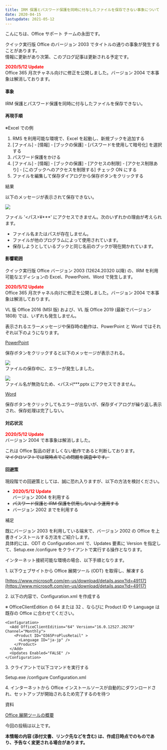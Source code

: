 ```yaml
---
title: IRM 保護とパスワード保護を同時に付与したファイルを保存できない事象について
date: 2020-04-15
lastupdate: 2021-05-12
---
```


こんにちは、Office サポート チームの永田です。

クイック実行版 Office のバージョン 2003 でタイトルの通りの事象が発生することがあります。  
情報に更新があり次第、このブログ記事は更新される予定です。

<span style="color:#ff0000">**2020/5/12 Update**</span>  
Office 365 月次チャネル向けに修正を公開しました。バージョン 2004 で本事象は解消しております。

#### **事象**

IRM 保護とパスワード保護を同時に付与したファイルを保存できない。

  

#### **再現手順**

※Excel での例

1.  RMS を利用可能な環境で、Excel を起動し、新規ブックを追加する
2.  \[ファイル\] - \[情報\] - \[ブックの保護\] - \[パスワードを使用して暗号化\] を選択する
3.  パスワード保護をかける
4.  \[ファイル\] - \[情報\] - \[ブックの保護\] - \[アクセスの制限\] - \[アクセス制限あり\] - \[このブックへのアクセスを制限する\] チェック ON にする
5.  ファイルを編集して保存ダイアログから保存ボタンをクリックする

  
結果

以下のメッセージが表示されて保存できない。

![](image1.png)

ファイル '<パス>¥\*\*\*' にアクセスできません。次のいずれかの理由が考えられます。  

*   ファイル名またはパスが存在しません。
*   ファイルが他のプログラムによって使用されています。
*   保存しようとしているブックと同じ名前のブックが現在開かれています。

  

#### **影響範囲**

クイック実行版 Office バージョン 2003 (12624.20320 以降) の、IRM を利用可能なエディションの Excel、PowerPoint、Word で発生します。

<span style="color:#ff0000">**2020/5/12 Update**</span>  
Office 365 月次チャネル向けに修正を公開しました。バージョン 2004 で本事象は解消しております。

VL 版 Office 2016 (MSI 版) および、VL 版 Office 2019 (最新でバージョン 1808) では、いずれも発生しません。

表示されるエラーメッセージや保存時の動作は、PowerPoint と Word ではそれぞれ以下のようになります。

<u>PowerPoint</u>

保存ボタンをクリックすると以下のメッセージが表示される。

![](image2.png)  
ファイルの保存中に、エラーが発生しました。

![](image3.png)  
ファイル名が無効なため、<パス>\\\*\*\*.pptx にアクセスできません。

<u>Word</u>

保存ボタンをクリックしてもエラーが出ないが、保存ダイアログが繰り返し表示され、保存処理は完了しない。

  

#### **対応状況**

<span style="color:#ff0000">**2020/5/12 Update**</span>  
バージョン 2004 で本事象は解消しました。

これは Office 製品の好ましくない動作であると判断しております。  
<del>マイクロソフトでは現時点でこの問題を調査中です。</del>

  

#### **回避策**

現段階での回避策としては、誠に恐れ入りますが、以下の方法を検討ください。

*   <span style="color:#ff0000">**2020/5/12 Update**</span>  
    バージョン 2004 を利用する
*   <del>パスワード保護と IRM 保護を併用しないよう運用する</del>
*   バージョン 2002 までを利用する

  
補足

既にバージョン 2003 を利用している端末で、バージョン 2002 の Office を上書きインストールする方法をご紹介します。  
具体的には、ODT の Configuration.xml で、Updates 要素に Version を指定して、Setup.exe /configure をクライアントで実行する操作となります。

  

インターネット接続可能な環境の場合、以下手順となります。

1\. 以下ウェブサイトから Office 展開ツール (ODT) を取得し、解凍する

[https://www.microsoft.com/en-us/download/details.aspx?id=49117](https://www.microsoft.com/en-us/download/details.aspx?id=49117)

  

2\. 以下の内容で、Configuration.xml を作成する

※ OfficeClientEdition の 64 または 32 、ならびに Product ID や Language は既存の Office に合わせてください。

```
<Configuration>  
  <Add OfficeClientEdition="64" Version="16.0.12527.20278" Channel="Monthly">  
    <Product ID="O365ProPlusRetail" >  
      <Language ID="ja-jp" />  
    </Product>  
  </Add>  
  <Updates Enabled="FALSE" />  
</Configuration>
```

  

3\. クライアントで以下コマンドを実行する

Setup.exe /configure Configuration.xml

  

4\. インターネットから Office インストールソースが自動的にダウンロードされ、セットアップが開始されるため完了するのを待つ

資料

[Office 展開ツールの概要](https://docs.microsoft.com/ja-jp/deployoffice/overview-of-the-office-2016-deployment-tool)

  
  

今回の投稿は以上です。

**本情報の内容 (添付文書、リンク先などを含む) は、作成日時点でのものであり、予告なく変更される場合があります。**